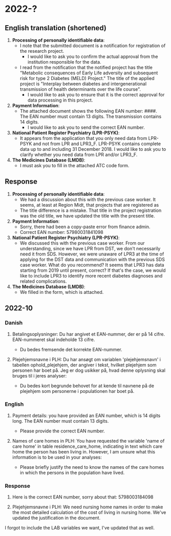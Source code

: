 # 2022-?

## English translation (shortened)

1.  **Processing of personally identifiable data**:
    -   I note that the submitted document is a notification for
        registration of the research project.
        -   I would like to ask you to confirm the actual approval from
            the institution responsible for the data.
    -   I read from the notification that the notified project has the
        title "Metabolic consequences of Early Life adversity and
        subsequent risk for type 2 Diabetes (MELD) Project." The title
        of the applied project is "Interplay between diabetes and
        intergenerational transmission of health determinants over the
        life course".
        -   I would like to ask you to ensure that it is the correct
            approval for data processing in this project.
2.  **Payment Information**:
    -   The attached document shows the following EAN number: ####. The
        EAN number must contain 13 digits. The transmission contains 14
        digits.
        -   I would like to ask you to send the correct EAN number.
3.  **National Patient Register Psychiatry (LPR-PSYK)**:
    -   It appears from the application that you only need data from
        LPR-PSYK and not from LPR and LPR3_F. LPR-PSYK contains complete
        data up to and including 31 December 2018. I would like to ask
        you to clarify whether you need data from LPR and/or LPR3_F.
4.  **The Medicines Database (LMDB)**:
    -   I must ask you to fill in the attached ATC code form.

## Response

1.  **Processing of personally identifiable data**:
    -   We had a discussion about this with the previous case worker. It
        seems, at least at Region Midt, that projects that are
        registered as
    -   The title difference is a mistake. That title in the project
        registration was the old title, we have updated the title with
        the present title.
2.  **Payment Information**:
    -   Sorry, there had been a copy-paste error from finance admin.
    -   Correct EAN number: 57980031841098
3.  **National Patient Register Psychiatry (LPR-PSYK)**:
    -   We discussed this with the previous case worker. From our
        understanding, since we have LPR from DST, we don't necessarily
        need it from SDS. However, we were unaware of LPR3 at the time
        of applying for the DST data and communication with the previous
        SDS case worker. What do you recommend? It seems that LPR3 has
        data starting from 2019 until present, correct? If that's the
        case, we would like to include LPR3 to identify more recent
        diabetes diagnoses and related complications.
4.  **The Medicines Database (LMDB)**:
    -   We filled in the form, which is attached.

## 2022-10

### Danish

1.  Betalingsoplysninger: Du har angivet et EAN-nummer, der er på 14
    cifre. EAN-nummeret skal indeholde 13 cifre.

    -   Du bedes fremsende det korrekte EAN-nummer.

2.  Plejehjemsnavne i PLH: Du har ansøgt om variablen 'plejehjemsnavn' i
    tabellen ophold_plejehjem, der angiver i tekst, hvilket plejehjem
    som personen har boet på. Jeg er dog usikker på, hvad denne
    oplysning skal bruges til i jeres analyser:

    -   Du bedes kort begrunde behovet for at kende til navnene på de
        plejehjem som personerne i populationen har boet på.

### English

1.  Payment details: you have provided an EAN number, which is 14 digits
    long. The EAN number must contain 13 digits.

    -   Please provide the correct EAN number.

2.  Names of care homes in PLH: You have requested the variable 'name of
    care home' in table residence_care_home, indicating in text which
    care home the person has been living in. However, I am unsure what
    this information is to be used in your analyses:

    -   Please briefly justify the need to know the names of the care
        homes in which the persons in the population have lived.

### Response

1.  Here is the correct EAN number, sorry about that: 5798003184098

2.  Plejehjemsnavne i PLH: We need nursing home names in order to make
    the most detailed calculation of the cost of living in nursing home.
    We've updated the justification in the document.

I forgot to include the LAB variables we want, I've updated that as
well.
